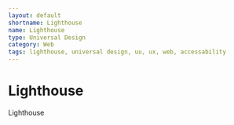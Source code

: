 ```yaml
---
layout: default
shortname: Lighthouse
name: Lighthouse
type: Universal Design
category: Web
tags: lighthouse, universal design, uu, ux, web, accessability
---
```


# Lighthouse

Lighthouse